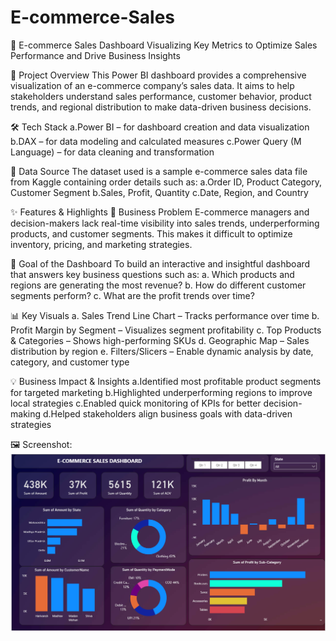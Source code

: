 # E-commerce-Sales
🛒 E-commerce Sales Dashboard Visualizing Key Metrics to Optimize Sales Performance and Drive Business Insights

📌 Project Overview This Power BI dashboard provides a comprehensive visualization of an e-commerce company’s sales data. It aims to help stakeholders understand sales performance, customer behavior, product trends, and regional distribution to make data-driven business decisions.

🛠️ Tech Stack
 a.Power BI – for dashboard creation and data visualization
 b.DAX – for data modeling and calculated measures
 c.Power Query (M Language) – for data cleaning and transformation

📂 Data Source
 The dataset used is a sample e-commerce sales data file from Kaggle containing order details such as:
 a.Order ID, Product Category, Customer Segment 
 b.Sales, Profit, Quantity
 c.Date, Region, and Country

✨ Features & Highlights 
📌 Business Problem 
E-commerce managers and decision-makers lack real-time visibility into sales trends, underperforming products, and customer segments.
This makes it difficult to optimize inventory, pricing, and marketing strategies.

🎯 Goal of the Dashboard 
To build an interactive and insightful dashboard that answers key business questions such as:
 a. Which products and regions are generating the most revenue?
 b. How do different customer segments perform?
 c. What are the profit trends over time?

📊 Key Visuals 
a. Sales Trend Line Chart – Tracks performance over time
b. Profit Margin by Segment – Visualizes segment profitability 
c. Top Products & Categories – Shows high-performing SKUs 
d. Geographic Map – Sales distribution by region 
e. Filters/Slicers – Enable dynamic analysis by date, category, and customer type

💡 Business Impact & Insights
 a.Identified most profitable product segments for targeted marketing 
b.Highlighted underperforming regions to improve local strategies 
c.Enabled quick monitoring of KPIs for better decision-making 
d.Helped stakeholders align business goals with data-driven strategies

🖼️ Screenshot:
![Snapshot](https://github.com/Aashi2608/E-commerce-Sales/blob/main/Snapshot.png) 
